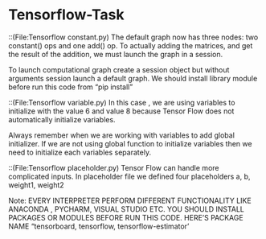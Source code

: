 # Tensorflow-Task
::(File:Tensorflow constant.py) The default graph now has three nodes: two constant() ops and one add() op. To actually adding the matrices, and get the result of the addition, we must launch the graph in a session.

To launch computational graph create a session object but without arguments session launch a default graph. 
We should install library module before run this code from “pip install” 

::(File:Tensorflow variable.py) In this case , we are using variables to initialize with the value 6 and value 8 because Tensor Flow does not automatically initialize variables.

Always remember when we are working with variables to add global initializer. If we are not using global function to initialize variables then we need to initialize each variables separately. 

::(File:Tensorflow placeholder.py) Tensor Flow can handle more complicated inputs. In placeholder file we defined four placeholders a, b, weight1, weight2

Note:  EVERY INTERPRETER PERFORM DIFFERENT FUNCTIONALITY LIKE ANACONDA , PYCHARM, VISUAL STUDIO ETC. YOU SHOULD INSTALL PACKAGES OR MODULES BEFORE RUN THIS CODE. HERE’S PACKAGE NAME “tensorboard, tensorflow, tensorflow-estimator’



